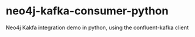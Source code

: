 # neo4j-kafka-consumer-python
Neo4j Kakfa integration demo in python, using the confluent-kafka client
